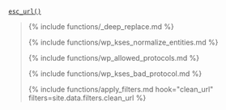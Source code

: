 <p><code><a href="https://developer.wordpress.org/reference/functions/esc_url/">esc_url()</a></code></p>

<blockquote>

{% include functions/_deep_replace.md %}

{% include functions/wp_kses_normalize_entities.md %}

{% include functions/wp_allowed_protocols.md %}

{% include functions/wp_kses_bad_protocol.md %}

{% include functions/apply_filters.md hook="clean_url" filters=site.data.filters.clean_url %}

</blockquote>